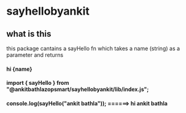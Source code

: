 # sayhellobyankit

<h2>what is this</h2>
<p> this package cantains a sayHello fn which takes a name (string) as a parameter and returns 
<h4>hi {name}</h4>

#### import { sayHello } from "@ankitbathlazopsmart/sayhellobyankit/lib/index.js";

####  console.log(sayHello("ankit bathla")); ======> hi ankit bathla
